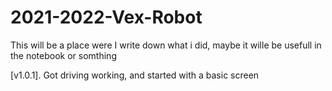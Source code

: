 # 2021-2022-Vex-Robot

This will be a place were I write down what i did, maybe it wille be usefull in the notebook or somthing

[v1.0.1]. Got driving working, and started with a basic screen 
